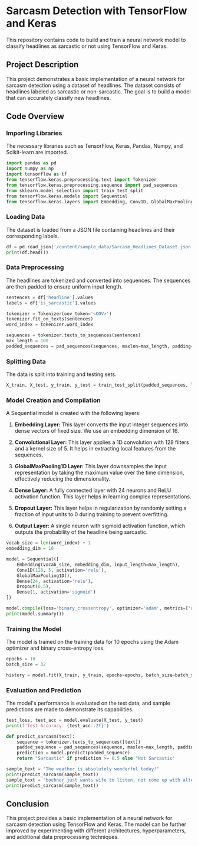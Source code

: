# Sarcasm Detection with TensorFlow and Keras

This repository contains code to build and train a neural network model to classify headlines as sarcastic or not using TensorFlow and Keras.

## Project Description

This project demonstrates a basic implementation of a neural network for sarcasm detection using a dataset of headlines. The dataset consists of headlines labeled as sarcastic or non-sarcastic. The goal is to build a model that can accurately classify new headlines.

## Code Overview

### Importing Libraries
The necessary libraries such as TensorFlow, Keras, Pandas, Numpy, and Scikit-learn are imported.

```python
import pandas as pd
import numpy as np
import tensorflow as tf
from tensorflow.keras.preprocessing.text import Tokenizer
from tensorflow.keras.preprocessing.sequence import pad_sequences
from sklearn.model_selection import train_test_split
from tensorflow.keras.models import Sequential
from tensorflow.keras.layers import Embedding, Conv1D, GlobalMaxPooling1D, Dense, Dropout
```

### Loading Data
The dataset is loaded from a JSON file containing headlines and their corresponding labels.

```python
df = pd.read_json('/content/sample_data/Sarcasm_Headlines_Dataset.json', lines=True)
print(df.head())
```

### Data Preprocessing
The headlines are tokenized and converted into sequences. The sequences are then padded to ensure uniform input length.

```python
sentences = df['headline'].values
labels = df['is_sarcastic'].values

tokenizer = Tokenizer(oov_token='<OOV>')
tokenizer.fit_on_texts(sentences)
word_index = tokenizer.word_index

sequences = tokenizer.texts_to_sequences(sentences)
max_length = 100
padded_sequences = pad_sequences(sequences, maxlen=max_length, padding='post', truncating='post')
```

### Splitting Data
The data is split into training and testing sets.

```python
X_train, X_test, y_train, y_test = train_test_split(padded_sequences, labels, test_size=0.2, random_state=42)
```

### Model Creation and Compilation
A Sequential model is created with the following layers:

1. **Embedding Layer:** This layer converts the input integer sequences into dense vectors of fixed size. We use an embedding dimension of 16.

2. **Convolutional Layer:** This layer applies a 1D convolution with 128 filters and a kernel size of 5. It helps in extracting local features from the sequences.

3. **GlobalMaxPooling1D Layer:** This layer downsamples the input representation by taking the maximum value over the time dimension, effectively reducing the dimensionality.

4. **Dense Layer:** A fully connected layer with 24 neurons and ReLU activation function. This layer helps in learning complex representations.

5. **Dropout Layer:** This layer helps in regularization by randomly setting a fraction of input units to 0 during training to prevent overfitting.

6. **Output Layer:** A single neuron with sigmoid activation function, which outputs the probability of the headline being sarcastic.

```python
vocab_size = len(word_index) + 1
embedding_dim = 16

model = Sequential([
    Embedding(vocab_size, embedding_dim, input_length=max_length),
    Conv1D(128, 5, activation='relu'),
    GlobalMaxPooling1D(),
    Dense(24, activation='relu'),
    Dropout(0.5),
    Dense(1, activation='sigmoid')
])

model.compile(loss='binary_crossentropy', optimizer='adam', metrics=['accuracy'])
print(model.summary())
```

### Training the Model
The model is trained on the training data for 10 epochs using the Adam optimizer and binary cross-entropy loss.

```python
epochs = 10
batch_size = 32

history = model.fit(X_train, y_train, epochs=epochs, batch_size=batch_size, validation_data=(X_test, y_test))
```

### Evaluation and Prediction
The model's performance is evaluated on the test data, and sample predictions are made to demonstrate its capabilities.

```python
test_loss, test_acc = model.evaluate(X_test, y_test)
print(f'Test Accuracy: {test_acc:.2f}')

def predict_sarcasm(text):
    sequence = tokenizer.texts_to_sequences([text])
    padded_sequence = pad_sequences(sequence, maxlen=max_length, padding='post', truncating='post')
    prediction = model.predict(padded_sequence)
    return "Sarcastic" if prediction >= 0.5 else "Not Sarcastic"

sample_text = "The weather is absolutely wonderful today!"
print(predict_sarcasm(sample_text))
sample_text = "boehner just wants wife to listen, not come up with alternative debt-reduction ideas"
print(predict_sarcasm(sample_text))
```

## Conclusion

This project provides a basic implementation of a neural network for sarcasm detection using TensorFlow and Keras. The model can be further improved by experimenting with different architectures, hyperparameters, and additional data preprocessing techniques.

